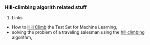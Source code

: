 ### Hill-climbing algorith related stuff

1. Links  
  - How to [Hill Climb](https://machinelearningmastery.com/hill-climb-the-test-set-for-machine-learning/) the Test Set for Machine Learning,
  - solving the problem of a traveling salesman using the [hill climbing](https://www.askpython.com/python/examples/hill-climbing-algorithm-in-python) algorithm,
